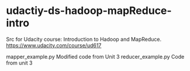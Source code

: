udactiy-ds-hadoop-mapReduce-intro
=================================

Src for Udacity course: Introduction to Hadoop and MapReduce. https://www.udacity.com/course/ud617

mapper_example.py	Modified code from Unit 3
reducer_example.py	Code from unit 3
